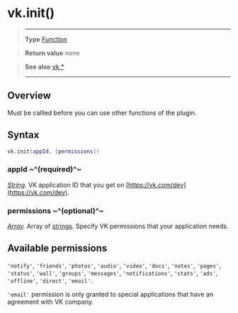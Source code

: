 # vk.init()

> --------------------- ------------------------------------------------------------------------------------------
> __Type__              [Function](https://docs.coronalabs.com/api/type/Function.html)

> __Return value__      none

> __See also__          [vk.*](/plugin/vk/index.md)
> --------------------- ------------------------------------------------------------------------------------------

## Overview

Must be callled before you can use other functions of the plugin.

## Syntax
```lua
vk.init(appId, [permissions])
```
### appId ~^(required)^~
_[String](https://docs.coronalabs.com/api/type/String.html)._ VK application ID that you get on [https://vk.com/dev](https://vk.com/dev).

### permissions ~^(optional)^~
_[Array](https://docs.coronalabs.com/api/type/Array.html)._ Array of [strings](https://docs.coronalabs.com/api/type/String.html). Specify VK permissions that your application needs.

## Available permissions

`'notify'`, `'friends'`, `'photos'`, `'audio'`, `'video'`, `'docs'`, `'notes'`, `'pages'`, `'status'`, `'wall'`, `'groups'`, `'messages'`, `'notifications'`, `'stats'`, `'ads'`, `'offline'`, `'direct'`, `'email'`.

`'email'` permission is only granted to special applications that have an agreement with VK company.
